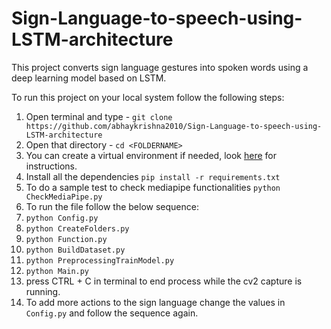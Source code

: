 # Sign-Language-to-speech-using-LSTM-architecture
This project converts sign language gestures into spoken words using a deep learning model based on LSTM.

To run this project on your local system follow the following steps:

1. Open terminal and type - ```git clone https://github.com/abhaykrishna2010/Sign-Language-to-speech-using-LSTM-architecture```
2. Open that directory - ```cd <FOLDERNAME>```
3. You can create a virtual environment if needed, look [here](https://docs.python.org/3/library/venv.html) for instructions.
4. Install all the dependencies ```pip install -r requirements.txt```
5. To do a sample test to check mediapipe functionalities ```python CheckMediaPipe.py```
6. To run the file follow the below sequence:
  1. ```python Config.py```
  2. ```python CreateFolders.py```
  3. ```python Function.py```
  4. ```python BuildDataset.py```
  5. ```python PreprocessingTrainModel.py```
  6. ```python Main.py```
7. press CTRL + C in terminal to end process while the cv2 capture is running.
8. To add more actions to the sign language change the values in ```Config.py``` and follow the sequence again.
